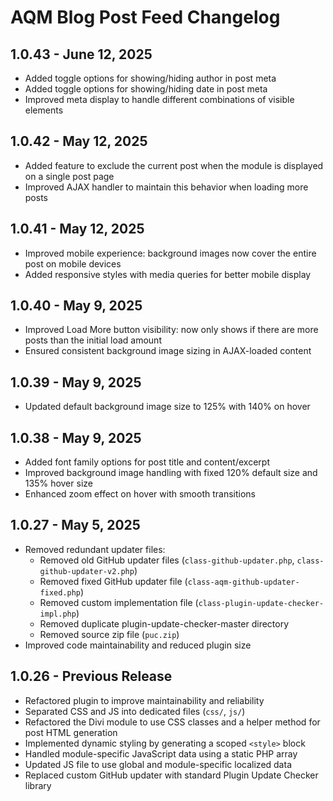# AQM Blog Post Feed Changelog

## 1.0.43 - June 12, 2025
- Added toggle options for showing/hiding author in post meta
- Added toggle options for showing/hiding date in post meta
- Improved meta display to handle different combinations of visible elements

## 1.0.42 - May 12, 2025
- Added feature to exclude the current post when the module is displayed on a single post page
- Improved AJAX handler to maintain this behavior when loading more posts

## 1.0.41 - May 12, 2025
- Improved mobile experience: background images now cover the entire post on mobile devices
- Added responsive styles with media queries for better mobile display

## 1.0.40 - May 9, 2025
- Improved Load More button visibility: now only shows if there are more posts than the initial load amount
- Ensured consistent background image sizing in AJAX-loaded content

## 1.0.39 - May 9, 2025
- Updated default background image size to 125% with 140% on hover

## 1.0.38 - May 9, 2025
- Added font family options for post title and content/excerpt
- Improved background image handling with fixed 120% default size and 135% hover size
- Enhanced zoom effect on hover with smooth transitions

## 1.0.27 - May 5, 2025
- Removed redundant updater files:
  - Removed old GitHub updater files (`class-github-updater.php`, `class-github-updater-v2.php`)
  - Removed fixed GitHub updater file (`class-aqm-github-updater-fixed.php`)
  - Removed custom implementation file (`class-plugin-update-checker-impl.php`)
  - Removed duplicate plugin-update-checker-master directory
  - Removed source zip file (`puc.zip`)
- Improved code maintainability and reduced plugin size

## 1.0.26 - Previous Release
- Refactored plugin to improve maintainability and reliability
- Separated CSS and JS into dedicated files (`css/`, `js/`)
- Refactored the Divi module to use CSS classes and a helper method for post HTML generation
- Implemented dynamic styling by generating a scoped `<style>` block
- Handled module-specific JavaScript data using a static PHP array
- Updated JS file to use global and module-specific localized data
- Replaced custom GitHub updater with standard Plugin Update Checker library
